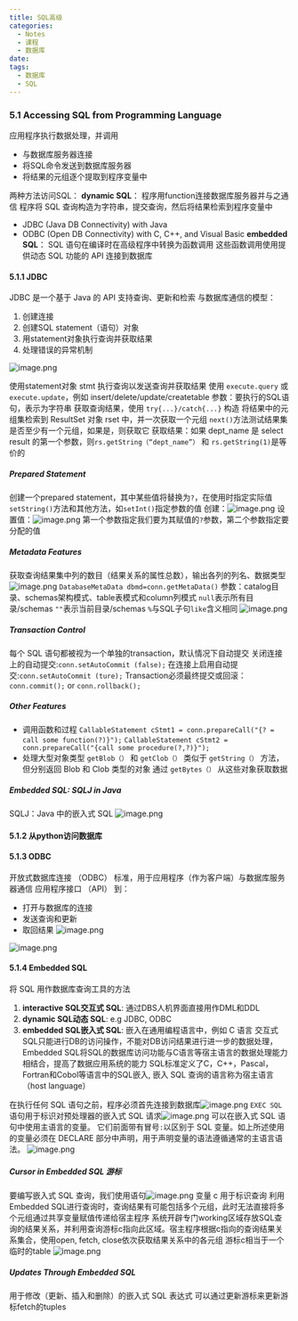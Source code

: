 ```yaml
---
title: SQL高级
categories:
  - Notes
  - 课程
  - 数据库
date: 
tags:
  - 数据库
  - SQL
---
```

### 5.1 Accessing SQL from Programming Language
应用程序执行数据处理，并调用
- 与数据库服务器连接
- 将SQL命令发送到数据库服务器
- 将结果的元组逐个提取到程序变量中

两种方法访问SQL：
**dynamic SQL**：
程序用function连接数据库服务器并与之通信
程序将 SQL 查询构造为字符串，提交查询，然后将结果检索到程序变量中
- JDBC (Java DB Connectivity) with Java
- ODBC (Open DB Connectivity) with C, C++, and Visual Basic
**embedded SQL**：
SQL 语句在编译时在高级程序中转换为函数调用
这些函数调用使用提供动态 SQL 功能的 API 连接到数据库

#### 5.1.1 JDBC
JDBC 是一个基于 Java 的 API
支持查询、更新和检索
与数据库通信的模型：
1. 创建连接
2. 创建SQL statement（语句）对象
3. 用statement对象执行查询并获取结果
4. 处理错误的异常机制

![image.png](https://cdn.jsdelivr.net/gh/zhengyangWang1/image@main/img/20231023103147.png)

使用statement对象 stmt 执行查询以发送查询并获取结果
使用 `execute.query` 或 `execute.update`，例如 insert/delete/update/createtable
参数：要执行的SQL语句，表示为字符串
获取查询结果，使用 `try{...}/catch{...}` 构造
将结果中的元组集检索到 ResultSet 对象 rset 中，并一次获取一个元组
`next()`方法测试结果集是否至少有一个元组，如果是，则获取它
获取结果：如果 dept_name 是 select result 的第一个参数，则`rs.getString（“dept_name”）` 和 `rs.getString(1)`是等价的

##### Prepared Statement
创建一个prepared statement，其中某些值将替换为`?`，在使用时指定实际值
`setString()`方法和其他方法，如`setInt()`指定参数的值
创建：![image.png](https://cdn.jsdelivr.net/gh/zhengyangWang1/image@main/img/20231023105724.png)
设置值：![image.png](https://cdn.jsdelivr.net/gh/zhengyangWang1/image@main/img/20231023105834.png)
第一个参数指定我们要为其赋值的`?`参数，第二个参数指定要分配的值

##### Metadata Features
获取查询结果集中列的数目（结果关系的属性总数），输出各列的列名、数据类型
![image.png](https://cdn.jsdelivr.net/gh/zhengyangWang1/image@main/img/20231023110241.png)
`DatabaseMetaData dbmd=conn.getMetaData()`
参数：catalog目录、schemas架构模式、table表模式和column列模式
`null`表示所有目录/schemas
`""`表示当前目录/schemas
`%`与SQL子句`like`含义相同
![image.png](https://cdn.jsdelivr.net/gh/zhengyangWang1/image@main/img/20231023111208.png)

##### Transaction Control
每个 SQL 语句都被视为一个单独的transaction，默认情况下自动提交
关闭连接上的自动提交:`conn.setAutoCommit (false);`
在连接上启用自动提交:`conn.setAutoCommit (ture);`
Transaction必须最终提交或回滚：`conn.commit();` or `conn.rollback();`

##### Other Features
- 调用函数和过程
`CallableStatement cStmt1 = conn.prepareCall("{? = call some function(?)}");`
`CallableStatement cStmt2 = conn.prepareCall("{call some procedure(?,?)}");`
- 处理大型对象类型
`getBlob（）` 和 `getClob（）` 类似于 `getString（）` 方法，但分别返回 Blob 和 Clob 类型的对象
通过 `getBytes（）` 从这些对象获取数据

##### Embedded SQL: SQLJ in Java
SQLJ：Java 中的嵌入式 SQL
![image.png](https://cdn.jsdelivr.net/gh/zhengyangWang1/image@main/img/20231023112106.png)


#### 5.1.2 从python访问数据库
#### 5.1.3 ODBC
开放式数据库连接 （ODBC） 标准，用于应用程序（作为客户端）与数据库服务器通信
应用程序接口 （API） 到：
- 打开与数据库的连接
- 发送查询和更新
- 取回结果
![image.png](https://cdn.jsdelivr.net/gh/zhengyangWang1/image@main/img/20231023112333.png)

![image.png](https://cdn.jsdelivr.net/gh/zhengyangWang1/image@main/img/20231023113307.png)

#### 5.1.4 Embedded SQL
将 SQL 用作数据库查询工具的方法
1. **interactive SQL交互式 SQL**: 通过DBS人机界面直接用作DML和DDL
2. **dynamic SQL动态 SQL**: e.g JDBC, ODBC
3. **embedded SQL嵌入式 SQL**: 嵌入在通用编程语言中，例如 C 语言
交互式SQL只能进行DB的访问操作，不能对DB访问结果进行进一步的数据处理，Embedded SQL将SQL的数据库访问功能与C语言等宿主语言的数据处理能力相结合，提高了数据应用系统的能力
SQL标准定义了C，C++，Pascal，Fortran和Cobol等语言中的SQL嵌入, 嵌入 SQL 查询的语言称为宿主语言（host language）

在执行任何 SQL 语句之前，程序必须首先连接到数据库![image.png](https://cdn.jsdelivr.net/gh/zhengyangWang1/image@main/img/20231023114744.png)
`EXEC SQL`语句用于标识对预处理器的嵌入式 SQL 请求![image.png](https://cdn.jsdelivr.net/gh/zhengyangWang1/image@main/img/20231023114708.png)
可以在嵌入式 SQL 语句中使用主语言的变量。 它们前面带有冒号`:`以区别于 SQL 变量。如上所述使用的变量必须在 DECLARE 部分中声明，用于声明变量的语法遵循通常的主语言语法。
![image.png](https://cdn.jsdelivr.net/gh/zhengyangWang1/image@main/img/20231023115411.png)

##### Cursor in Embedded SQL 游标
要编写嵌入式 SQL 查询，我们使用语句![image.png](https://cdn.jsdelivr.net/gh/zhengyangWang1/image@main/img/20231023115748.png)
变量 c 用于标识查询
利用Embedded SQL进行查询时，查询结果有可能包括多个元组，此时无法直接将多个元组通过共享变量赋值传递给宿主程序
系统开辟专门working区域存放SQL查询的结果关系，并利用查询游标c指向此区域。宿主程序根据c指向的查询结果关系集合，使用open, fetch, close依次获取结果关系中的各元组
游标c相当于一个临时的table
![image.png](https://cdn.jsdelivr.net/gh/zhengyangWang1/image@main/img/20231023120312.png)

##### Updates Through Embedded SQL
用于修改（更新、插入和删除）的嵌入式 SQL 表达式
可以通过更新游标来更新游标fetch的tuples